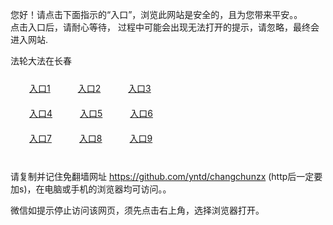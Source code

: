 您好！请点击下面指示的“入口”，浏览此网站是安全的，且为您带来平安。。 <br/>
点击入口后，请耐心等待， 过程中可能会出现无法打开的提示，请忽略，最终会进入网站. </br>

法轮大法在长春<br/>
<div style="padding:10px"><a style="margin:20px" target="_blank" href="https://d15djxrplknda3.cloudfront.net/2Qpsp?kyhfbxwc" id="ccLink1" rel="nofollow">入口1</a> <a target="_blank" style="margin:20px" href="https://d2imga8eac0s78.cloudfront.net/2Qpsp?ataado" id="ccLink2" rel="nofollow">入口2</a> <a style="margin:20px" target="_blank" href="https://d1r28qf336hbp.cloudfront.net/2Qpsp?baaxt" id="ccLink3" rel="nofollow">入口3</a></div>

<div style="padding:10px" ><a style="margin:20px" target="_blank" href="https://d15djxrplknda3.cloudfront.net/2Qpsp?kyhfbxwc" id="ccLink4" rel="nofollow">入口4</a> <a style="margin:20px" href="https://d2imga8eac0s78.cloudfront.net/2Qpsp?ataado" target="_blank" id="ccLink5" rel="nofollow">入口5</a> <a style="margin:20px" href="https://d1r28qf336hbp.cloudfront.net/2Qpsp?baaxt" target="_blank" id="ccLink6" rel="nofollow">入口6</a></div>

<div style="padding:10px"><a style="margin:20px" target="_blank" href="https://d15djxrplknda3.cloudfront.net/2Qpsp?kyhfbxwc" id="ccLink7" rel="nofollow">入口7</a> <a style="margin:20px" href="https://d2imga8eac0s78.cloudfront.net/2Qpsp?ataado" target="_blank" id="ccLink8" rel="nofollow">入口8</a> <a style="margin:20px" target="_blank" href="https://d1r28qf336hbp.cloudfront.net/2Qpsp?baaxt" id="ccLink9" rel="nofollow">入口9</a></div>

<br/>



请复制并记住免翻墙网址 https://github.com/yntd/changchunzx (http后一定要加s)，在电脑或手机的浏览器均可访问。。<br/>

微信如提示停止访问该网页，须先点击右上角，选择浏览器打开。
